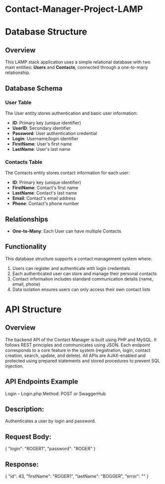 # Contact-Manager-Project-LAMP

# Database Structure

## Overview
This LAMP stack application uses a simple relational database with two main entities: **Users** and **Contacts**, connected through a one-to-many relationship.

## Database Schema

### User Table
The User entity stores authentication and basic user information:
- **ID**: Primary key (unique identifier)
- **UserID**: Secondary identifier 
- **Password**: User authentication credential
- **Login**: Username/login identifier
- **FirstName**: User's first name
- **LastName**: User's last name

### Contacts Table
The Contacts entity stores contact information for each user:
- **ID**: Primary key (unique identifier)
- **FirstName**: Contact's first name
- **LastName**: Contact's last name
- **Email**: Contact's email address
- **Phone**: Contact's phone number

## Relationships
- **One-to-Many**: Each User can have multiple Contacts

## Functionality
This database structure supports a contact management system where:
1. Users can register and authenticate with login credentials
2. Each authenticated user can store and manage their personal contacts
3. Contact information includes standard communication details (name, email, phone)
4. Data isolation ensures users can only access their own contact lists


# API Structure

## Overview
The backend API of the Contact Manager is built using PHP and MySQL. It follows REST principles and communicates using JSON. Each endpoint corresponds to a core feature in the system (registration, login, contact creation, search, update, and delete). All APIs are AJAX-enabled and protected using prepared statements and stored procedures to prevent SQL injection.

## API Endpoints Example
Login – Login.php
Method: POST or SwaggerHub

## Description: 
Authenticates a user by login and password.

## Request Body:


{
  "login": "ROGER1",
  "password": "ROGER"
}
## Response:

{
  "id": 43,
  "firstName": "ROGER1",
  "lastName": "BOGGER",
  "error": ""
}